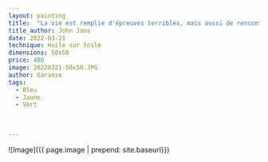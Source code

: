 ```yaml
---
layout: painting
title:  "La vie est remplie d'épreuves terribles, mais aussi de rencontres et de choses merveilleuses qui nous invitent à espérer. Espérer le meilleur sans perdre la lucidité du pire, c'est une intime sagesse." 
title_author: John Joos   
date: 2022-03-21
technique: Huile sur toile
dimensions: 50x50
price: 400
image: 20220321-50x50.JPG
author: Garanse
tags:
  - Bleu
  - Jaune
  - Vert
  
  
  
---
```

![Image]({{ page.image | prepend: site.baseurl}})

